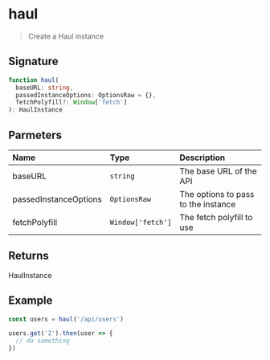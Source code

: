 # haul

> Create a Haul instance

## Signature

```ts
function haul(
  baseURL: string,
  passedInstanceOptions: OptionsRaw = {},
  fetchPolyfill?: Window['fetch']
): HaulInstance
```

## Parmeters

| Name | Type | Description |
| :------ | :------ | :------ |
| baseURL | `string` | The base URL of the API |
| passedInstanceOptions | `OptionsRaw` | The options to pass to the instance |
| fetchPolyfill | `Window['fetch']` | The fetch polyfill to use |

## Returns

HaulInstance

## Example

```ts
const users = haul('/api/users')

users.get('2').then(user => {
  // do something
})
```

